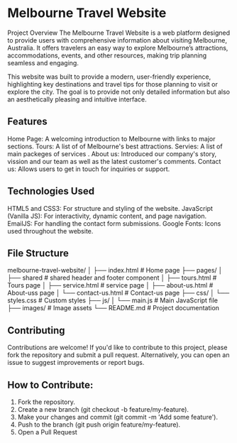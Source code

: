 # Melbourne Travel Website

Project Overview
The Melbourne Travel Website is a web platform designed to provide users with comprehensive information about visiting Melbourne, Australia. It offers travelers an easy way to explore Melbourne’s attractions, accommodations, events, and other resources, making trip planning seamless and engaging.

This website was built to provide a modern, user-friendly experience, highlighting key destinations and travel tips for those planning to visit or explore the city. The goal is to provide not only detailed information but also an aesthetically pleasing and intuitive interface.


## Features
Home Page: A welcoming introduction to Melbourne with links to major sections.
Tours: A list of of Melbourne's best attractions.
Servies: A list of main packeges of services .
About us: Introduced our company's story, vission and our team as well as the latest customer's comments.
Contact us: Allows users to get in touch for inquiries or support.

## Technologies Used
HTML5 and CSS3: For structure and styling of the website.
JavaScript (Vanilla JS): For interactivity, dynamic content, and page navigation.
EmailJS: For handling the contact form submissions.
Google Fonts: Icons used throughout the website.

## File Structure
melbourne-travel-website/
│
├── index.html                 # Home page
├── pages/
│   ├── shared                 # shared header and footer component 
│   ├── tours.html             # Tours page
│   ├── service.html           # service page
│   ├── about-us.html          # About-uss page
│   └── contact-us.html        # Contact-us page
├── css/
│   └── styles.css             # Custom styles
├── js/
│   └── main.js                # Main JavaScript file
├── images/                    # Image assets
└── README.md                  # Project documentation


## Contributing
Contributions are welcome! If you'd like to contribute to this project, please fork the repository and submit a pull request. Alternatively, you can open an issue to suggest improvements or report bugs.

## How to Contribute:
1. Fork the repository.
2. Create a new branch (git checkout -b feature/my-feature).
3. Make your changes and commit (git commit -m 'Add some feature').
4. Push to the branch (git push origin feature/my-feature).
5. Open a Pull Request
